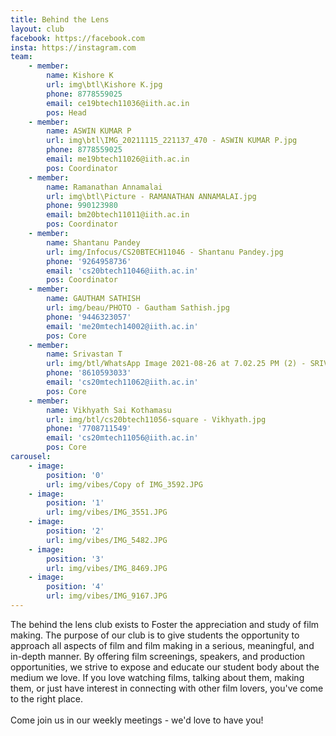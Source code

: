 ```yaml
---
title: Behind the Lens
layout: club
facebook: https://facebook.com
insta: https://instagram.com
team:
    - member:
        name: Kishore K
        url: img\btl\Kishore K.jpg
        phone: 8778559025
        email: ce19btech11036@iith.ac.in
        pos: Head
    - member:
        name: ASWIN KUMAR P
        url: img\btl\IMG_20211115_221137_470 - ASWIN KUMAR P.jpg
        phone: 8778559025
        email: me19btech11026@iith.ac.in
        pos: Coordinator
    - member:
        name: Ramanathan Annamalai
        url: img\btl\Picture - RAMANATHAN ANNAMALAI.jpg
        phone: 990123980
        email: bm20btech11011@iith.ac.in
        pos: Coordinator
    - member:
        name: Shantanu Pandey
        url: img/Infocus/CS20BTECH11046 - Shantanu Pandey.jpg
        phone: '9264958736'
        email: 'cs20btech11046@iith.ac.in'
        pos: Coordinator
    - member:
        name: GAUTHAM SATHISH
        url: img/beau/PHOTO - Gautham Sathish.jpg
        phone: '9446323057'
        email: 'me20mtech14002@iith.ac.in'
        pos: Core
    - member:
        name: Srivastan T
        url: img/btl/WhatsApp Image 2021-08-26 at 7.02.25 PM (2) - SRIVATSAN T.jpeg
        phone: '8610593033'
        email: 'cs20mtech11062@iith.ac.in'
        pos: Core
    - member:
        name: Vikhyath Sai Kothamasu
        url: img/btl/cs20btech11056-square - Vikhyath.jpg
        phone: '7708711549'
        email: 'cs20mtech11056@iith.ac.in'
        pos: Core
carousel:
    - image:
        position: '0'
        url: img/vibes/Copy of IMG_3592.JPG
    - image: 
        position: '1'
        url: img/vibes/IMG_3551.JPG
    - image:
        position: '2'
        url: img/vibes/IMG_5482.JPG
    - image: 
        position: '3'
        url: img/vibes/IMG_8469.JPG 
    - image:
        position: '4'
        url: img/vibes/IMG_9167.JPG 
---
```


The behind the lens club exists to Foster the appreciation and study of film making. The purpose of our club is to give students the opportunity to approach all aspects of film and film making in a serious, meaningful, and in-depth manner. By offering film screenings, speakers, and production opportunities, we strive to expose and educate our student body about the medium we love. If you love watching films, talking about them, making them, or just have interest in connecting with other film lovers, you've come to the right place. <br/>  
Come join us in our weekly meetings - we'd love to have you!
